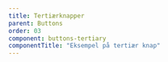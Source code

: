 ```yaml
---
title: Tertiærknapper
parent: Buttons
order: 03
component: buttons-tertiary
componentTitle: "Eksempel på tertiær knap"
---
```

